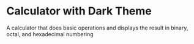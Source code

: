 # Calculator with Dark Theme
A calculator that does basic operations and displays the result in binary, octal, and hexadecimal numbering
